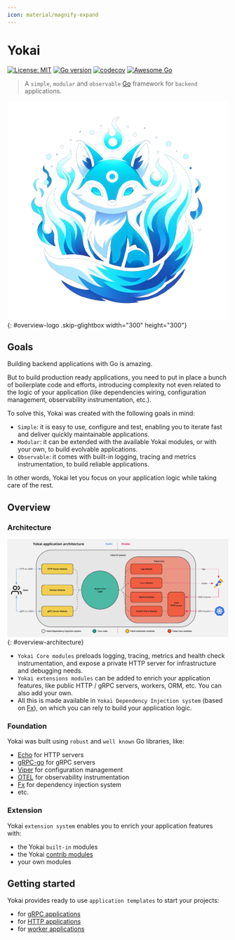 ```yaml
---
icon: material/magnify-expand
---
```


# Yokai

[![License: MIT](https://img.shields.io/badge/License-MIT-blue.svg)](https://opensource.org/licenses/MIT)
[![Go version](https://img.shields.io/badge/Go-≥1.20-blue)](https://go.dev/)
[![codecov](https://codecov.io/gh/ankorstore/yokai/graph/badge.svg?token=ghUBlFsjhR)](https://codecov.io/gh/ankorstore/yokai)
[![Awesome Go](https://awesome.re/mentioned-badge-flat.svg)](https://github.com/avelino/awesome-go)

> A `simple`, `modular` and `observable` [Go](https://go.dev/) framework for `backend` applications.

![Logo](assets/images/yokai.png){: #overview-logo .skip-glightbox width="300" height="300"}

## Goals

Building backend applications with Go is amazing.

But to build production ready applications, you need to put in place a bunch of boilerplate code and efforts, introducing complexity not even related to the logic of your application (like dependencies wiring, configuration management, observability instrumentation, etc.).

To solve this, Yokai was created with the following goals in mind:

- `Simple`: it is easy to use, configure and test, enabling you to iterate fast and deliver quickly maintainable applications.
- `Modular`: it can be extended with the available Yokai modules, or with your own, to build evolvable applications.
- `Observable`: it comes with built-in logging, tracing and metrics instrumentation, to build reliable applications.

In other words, Yokai let you focus on your application logic while taking care of the rest.

## Overview

### Architecture

![Architecture](assets/images/architecture.jpg){: #overview-architecture}

- `Yokai Core modules` preloads logging, tracing, metrics and health check instrumentation, and expose a private HTTP server for infrastructure and debugging needs.
- `Yokai extensions modules` can be added to enrich your application features, like public HTTP / gRPC servers, workers, ORM, etc. You can also add your own.
- All this is made available in `Yokai Dependency Injection system` (based on [Fx](https://github.com/uber-go/fx)), on which you can rely to build your application logic.

### Foundation

Yokai was built using `robust` and `well known` Go libraries, like:

- [Echo](https://github.com/labstack/echo) for HTTP servers
- [gRPC-go](https://github.com/grpc/grpc-go) for gRPC servers
- [Viper](https://github.com/spf13/viper) for configuration management
- [OTEL](https://github.com/open-telemetry/opentelemetry-go) for observability instrumentation
- [Fx](https://github.com/uber-go/fx) for dependency injection system
- etc.


### Extension

Yokai `extension system` enables you to enrich your application features with:

- the Yokai `built-in` modules
- the Yokai [contrib modules](https://github.com/ankorstore/yokai-contrib)
- your own modules

## Getting started

Yokai provides ready to use `application templates` to start your projects:

- for [gRPC applications](getting-started/grpc-application.md)
- for [HTTP applications](getting-started/http-application.md)
- for [worker applications](getting-started/worker-application.md)